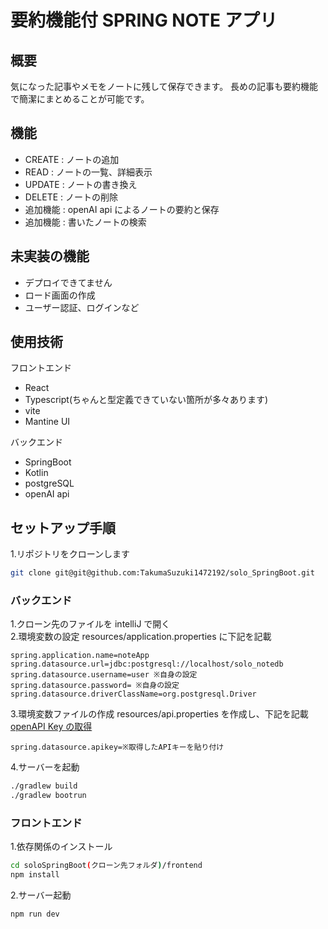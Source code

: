 # 要約機能付 SPRING NOTE アプリ

## 概要

気になった記事やメモをノートに残して保存できます。
長めの記事も要約機能で簡潔にまとめることが可能です。

## 機能

- CREATE : ノートの追加
- READ : ノートの一覧、詳細表示
- UPDATE : ノートの書き換え
- DELETE : ノートの削除
- 追加機能 : openAI api によるノートの要約と保存
- 追加機能 : 書いたノートの検索

## 未実装の機能

- デプロイできてません
- ロード画面の作成
- ユーザー認証、ログインなど

## 使用技術

フロントエンド

- React
- Typescript(ちゃんと型定義できていない箇所が多々あります)
- vite
- Mantine UI

バックエンド

- SpringBoot
- Kotlin
- postgreSQL
- openAI api

## セットアップ手順

1.リポジトリをクローンします

```bash
git clone git@git@github.com:TakumaSuzuki1472192/solo_SpringBoot.git
```

### バックエンド

1.クローン先のファイルを intelliJ で開く
<br> 2.環境変数の設定 resources/application.properties に下記を記載

```properties
spring.application.name=noteApp
spring.datasource.url=jdbc:postgresql://localhost/solo_notedb
spring.datasource.username=user ※自身の設定
spring.datasource.password= ※自身の設定
spring.datasource.driverClassName=org.postgresql.Driver
```

3.環境変数ファイルの作成 resources/api.properties を作成し、下記を記載 [openAPI Key の取得](https://platform.openai.com/docs/quickstart?context=python)

```properties
spring.datasource.apikey=※取得したAPIキーを貼り付け
```

4.サーバーを起動

```bash
./gradlew build
./gradlew bootrun
```

### フロントエンド

1.依存関係のインストール

```bash
cd soloSpringBoot(クローン先フォルダ)/frontend
npm install
```

2.サーバー起動

```bash
npm run dev
```
